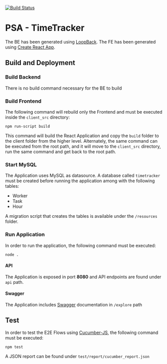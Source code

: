 [![Build Status](https://travis-ci.com/ignamiguel/75.09-aninfo-psa.svg?branch=master)](https://travis-ci.com/ignamiguel/75.09-aninfo-psa)
# PSA - TimeTracker

The BE has been generated using [LoopBack](http://loopback.io).
The FE has been generated using [Create React App](https://github.com/facebook/create-react-app).

## Build and Deployment
### Build Backend
There is no build command necessary for the BE to build
### Build Frontend
The following command will rebuild only the Frontend and must be executed inside the `client_src` directory:
```
npm run-script build
```
This command will build the React Application and copy the `build` folder to the client folder from the higher level.
Alternately, the same command can be executed from the root path, and it will move to the `client_src` directory, run the same command and get back to the root path.

### Start MySQL
The Application uses MySQL as datasource. A database called `timetracker` must be created before running the application among with the following tables:
- Worker
- Task
- Hour

A migration script that creates the tables is available under the `/resources` folder.

### Run Application
In order to run the application, the following command must be executed: 
```
node .
```
#### API
The Application is exposed in port **8080** and API endpoints are found under `api` path.
#### Swagger
The Application includes [Swagger](https://swagger.io/) documentation in `/explore` path

## Test
In order to test the E2E Flows using [Cucumber-JS](https://github.com/cucumber/cucumber-js), the following command must be executed:
```
npm test
```
A JSON report can be found under `test/report/cucumber_report.json`
